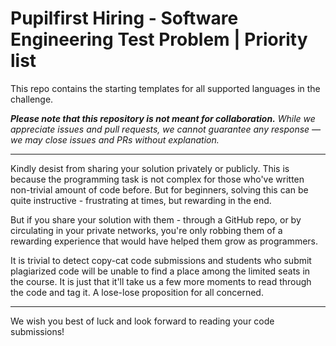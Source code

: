 # Pupilfirst Hiring - Software Engineering Test Problem | Priority list

This repo contains the starting templates for all supported languages in the challenge.

_**Please note that this repository is not meant for collaboration.** While we appreciate issues and pull requests, we cannot guarantee any response &mdash; we may close issues and PRs without explanation._

---

Kindly desist from sharing your solution privately or publicly. This is because the programming task is not complex for those who've written non-trivial amount of code before. But for beginners, solving this can be quite instructive - frustrating at times, but rewarding in the end.

But if you share your solution with them - through a GitHub repo, or by circulating in your private networks, you're only robbing them of a rewarding experience that would have helped them grow as programmers.

It is trivial to detect copy-cat code submissions and students who submit plagiarized code will be unable to find a place among the limited seats in the course. It is just that it'll take us a few more moments to read through the code and tag it. A lose-lose proposition for all concerned.

---

We wish you best of luck and look forward to reading your code submissions!
